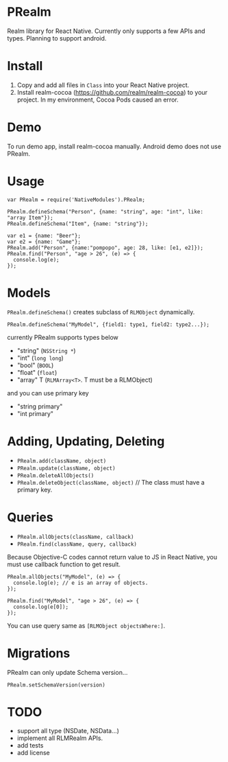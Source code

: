 # PRealm
Realm library for React Native. Currently only supports a few APIs and types.
Planning to support android.

# Install
1. Copy and add all files in `Class` into your React Native project.
2. Install realm-cocoa (https://github.com/realm/realm-cocoa) to your project. In my environment, Cocoa Pods caused an error.

# Demo
To run demo app, install realm-cocoa manually. Android demo does not use PRealm.

# Usage

```
var PRealm = require('NativeModules').PRealm;

PRealm.defineSchema("Person", {name: "string", age: "int", like: "array Item"});
PRealm.defineSchema("Item", {name: "string"});

var e1 = {name: "Beer"};
var e2 = {name: "Game"};
PRealm.add("Person", {name:"pompopo", age: 28, like: [e1, e2]});
PRealm.find("Person", "age > 26", (e) => {
  console.log(e);
});
```

# Models
`PRealm.defineSchema()` creates subclass of `RLMObject` dynamically.
```
PRealm.defineSchema("MyModel", {field1: type1, field2: type2...});
```
currently PRealm supports types below

- "string" (`NSString *`)
- "int" (`long long`)
- "bool" (`BOOL`)
- "float" (`float`)
- "array" T (`RLMArray<T>`. T must be a RLMObject)

and you can use primary key
- "string primary"
- "int primary"

# Adding, Updating, Deleting

- `PRealm.add(className, object)`
- `PRealm.update(className, object)`
- `PRealm.deleteAllObjects()`
- `PRealm.deleteObject(className, object)` // The class must have a primary key.

# Queries
- `PRealm.allObjects(className, callback)`
- `PRealm.find(className, query, callback)`

Because Objective-C codes cannot return value to JS in React Native, you must use callback function to get result.
```
PRealm.allObjects("MyModel", (e) => {
  console.log(e); // e is an array of objects.
});

PRealm.find("MyModel", "age > 26", (e) => {
  console.log(e[0]);
});
```
You can use query same as `[RLMObject objectsWhere:]`.

# Migrations
PRealm can only update Schema version...

`PRealm.setSchemaVersion(version)`

# TODO
- support all type (NSDate, NSData...)
- implement all RLMRealm APIs.
- add tests
- add license
